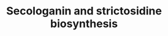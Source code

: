 ---
authors:
- Anwesha
- Eweitz
description: This event has been computationally inferred from an event that has been
  demonstrated in another species.<p>The inference is based on Ensembl Compara orthology
  projection. Briefly, reactions for which all involved PhysicalEntities (in input,
  output and catalyst) have a mapped ortholog or paralog are inferred to the other
  species. High-level events are also inferred for these events to allow for easier
  navigation.<p>Details of projection methods and parameters may be found <a href="/projection.html">here.</a><p>  Source:[http://plantreactome.gramene.org/
  Plant Reactome].
last-edited: 2021-05-26
organisms:
- Zea mays
redirect_from:
- /index.php/Pathway:WP2964
- /instance/WP2964
schema-jsonld:
- '@context': https://schema.org/
  '@id': https://wikipathways.github.io/pathways/WP2964.html
  '@type': Dataset
  creator:
    '@type': Organization
    name: WikiPathways
  description: This event has been computationally inferred from an event that has
    been demonstrated in another species.<p>The inference is based on Ensembl Compara
    orthology projection. Briefly, reactions for which all involved PhysicalEntities
    (in input, output and catalyst) have a mapped ortholog or paralog are inferred
    to the other species. High-level events are also inferred for these events to
    allow for easier navigation.<p>Details of projection methods and parameters may
    be found <a href="/projection.html">here.</a><p>  Source:[http://plantreactome.gramene.org/
    Plant Reactome].
  keywords:
  - L-Trp
  - synthase
  - H2O
  - secologanin
  - strictosidine
  - CO2
  - decarboxylase
  - tryptamine
  - Tryptophan
  license: CC0
  name: Secologanin and strictosidine biosynthesis
seo: CreativeWork
title: Secologanin and strictosidine biosynthesis
wpid: WP2964
---